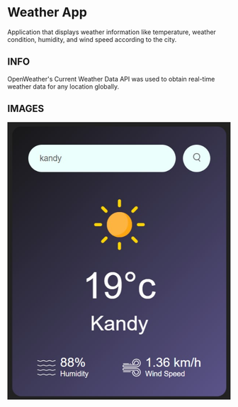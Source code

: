 # Weather App
Application that displays weather information like temperature, weather condition, humidity, and wind speed according to the city.


## INFO
OpenWeather's Current Weather Data API was used to obtain real-time weather data for any location globally.


## IMAGES
![Images](https://github.com/ChameshJayamanna/Weather-App/blob/7d68d33bb29dcd0328f0229c5fde753f1c64c76c/images/ss.jpg)


